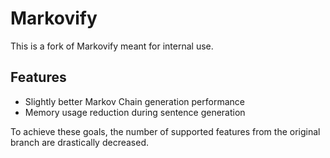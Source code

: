 # Markovify

This is a fork of Markovify meant for internal use.

## Features
- Slightly better Markov Chain generation performance
- Memory usage reduction during sentence generation

To achieve these goals, the number of supported features from the original branch are drastically decreased.
